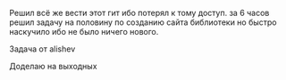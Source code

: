 Решил всё же вести этот гит ибо потерял к тому доступ. за 6 часов решил задачу на половину по созданию сайта библиотеки но быстро наскучило ибо не было ничего нового.

Задача от alishev

Доделаю на выходных
